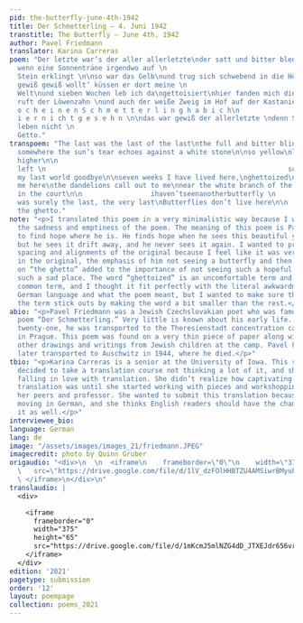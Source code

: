 ```yaml
---
pid: the-butterfly-june-4th-1942
title: Der Schmetterling — 4. Juni 1942
transtitle: The Butterfly — June 4th, 1942
author: Pavel Friedmann
translator: Karina Carreras
poem: "Der letzte war’s der aller allerletzte\nder satt und bitter blendend grelle\nvielleicht
  wenn eine Sonnenträne irgendwo auf \n                                                                           weißem
  Stein erklingt \n\nso war das Gelb\nund trug sich schwebend in die Höhe\ner stieg
  gewiß gewiß wollt’ küssen er dort meine \n                                                                                               letzte
  Welt\nund sieben Wochen leb ich da\ngettoisiert\nhier fanden mich die Meinen \nmich
  ruft der Löwenzahn \nund auch der weiße Zweig im Hof auf der Kastanie \n\n                 d
  o c h e i n e n S c h m e t t e r l i n g h a b i c h\n                                                                            h
  i e r n i ch t g e s e h n \n\ndas war gewiß der allerletzte \ndenn Schmetterlinge
  leben nicht \n                                                                                                    im
  Getto."
transpoem: "The last was the last of the last\nthe full and bitter blinding glare\n\nmaybe
  somewhere the sun’s tear echoes against a white stone\n\nso yellow\nlightly drifting
  higher\n\n                                                                                                      he’s
  left \n                                                            surely to kiss
  my last world goodbye\n\nseven weeks I have lived here,\nghettoized\nmy own found
  me here\nthe dandelions call out to me\nnear the white branch of the chestnut tree
  in the court\n\n                 ihaven’tseenanotherbutterfly \n                                                                                       nothere\n\n\nthat
  was surely the last, the very last\nButterflies don’t live here\n\n                                                                                                    in
  the ghetto."
note: "<p>I translated this poem in a very minimalistic way because I wanted to emphasize
  the sadness and emptiness of the poem. The meaning of this poem is Pavel trying
  to find hope where he is. He finds hope when he sees this beautiful yellow butterfly
  but he sees it drift away, and he never sees it again. I wanted to preserve the
  spacing and alignments of the original because I feel like it was very important
  in the original, the emphasis of him not seeing a butterfly and then the indents
  on “the ghetto” added to the importance of not seeing such a hopeful creature in
  such a sad place. The word “ghettoized” is an uncomfortable term and not a very
  common term, and I thought it fit perfectly with the literal awkwardness of the
  German language and what the poem meant, but I wanted to make sure the readers understood
  the term stick outs by making the word a bit smaller than the rest.</p>"
abio: "<p>Pavel Friedmann was a Jewish Czechslovakian poet who was famous for his
  poem “Der Schmetterling.” Very little is known about his early life. When he was
  twenty-one, he was transported to the Theresienstadt concentration camp located
  in Prague. This poem was found on a very thin piece of paper along with a lot of
  other drawings and writings from Jewish children at the camp. Pavel Friedmann was
  later transported to Auschwitz in 1944, where he died.</p>"
tbio: "<p>Karina Carreras is a senior at the University of Iowa. This semester, she
  decided to take a translation course not thinking a lot of it, and she ended up
  falling in love with translation. She didn’t realize how captivating the art of
  translation was until she started working with pieces and workshopping them with
  her peers and professor. She wanted to submit this translation because it was so
  moving in German, and she thinks English readers should have the chance to read
  it as well.</p>"
interviewee_bio:
language: German
lang: de
image: "/assets/images/images_21/friedmann.JPEG"
imagecredit: photo by Quinn Gruber
origaudio: "<div>\n  \n  <iframe\n    frameborder=\"0\"\n    width=\"375\"\n    height=\"65\"\n
  \   src=\"https://drive.google.com/file/d/1lV_dzFOlHHBTZU4AMSiwrBMyuhQwJ6Mu/preview\">\n
  \ </iframe>\n</div>\n"
translaudio: |
  <div>

    <iframe
      frameborder="0"
      width="375"
      height="65"
      src="https://drive.google.com/file/d/1mKcmJ5mlNZG4dD_JTXEJdr656vrjGi2F/preview">
    </iframe>
  </div>
edition: '2021'
pagetype: submission
order: '12'
layout: poempage
collection: poems_2021
---
```

